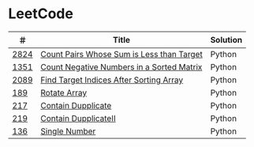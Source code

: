 # LeetCode

| ＃ | Title | Solution |
| --- | --- | --- |
| [2824](https://leetcode.com/problems/count-pairs-whose-sum-is-less-than-target/description/) | [Count Pairs Whose Sum is Less than Target](https://leetcode.com/problems/count-pairs-whose-sum-is-less-than-target/description/) | Python |
| [1351](https://leetcode.com/problems/count-negative-numbers-in-a-sorted-matrix/) | [ Count Negative Numbers in a Sorted Matrix](https://leetcode.com/problems/count-negative-numbers-in-a-sorted-matrix/) | Python |
| [2089](https://leetcode.com/problems/find-target-indices-after-sorting-array/solutions/5078996/python-simple-solution/) | [ Find Target Indices After Sorting Array](https://leetcode.com/problems/find-target-indices-after-sorting-array/solutions/5078996/python-simple-solution/) | Python |
| [189](https://leetcode.com/problems/rotate-array/solutions/5091414/python-solution/) | [ Rotate Array ](https://leetcode.com/problems/rotate-array/solutions/5091414/python-solution/) | Python |
| [217](https://leetcode.com/problems/contains-duplicate/solutions/5093546/python-one-line-solution/) | [ Contain Dupplicate ](https://leetcode.com/problems/contains-duplicate/solutions/5093546/python-one-line-solution/) | Python |
| [219](https://leetcode.com/problems/contains-duplicate-ii/solutions/5093567/python-hash-table-solution/) | [ Contain DupplicateⅡ ](https://leetcode.com/problems/contains-duplicate-ii/solutions/5093567/python-hash-table-solution/) | Python |
| [136](https://leetcode.com/problems/single-number/solutions/5105474/python-simple-solution/) | [ Single Number ](https://leetcode.com/problems/single-number/solutions/5105474/python-simple-solution/) | Python |
